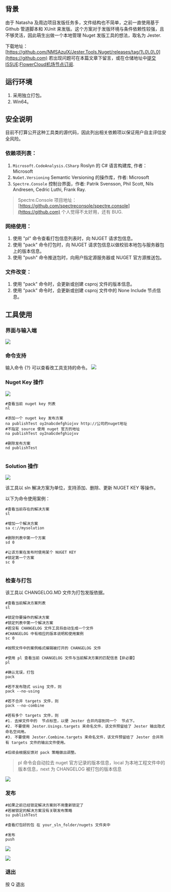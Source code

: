 
## 背景


由于 Natasha 及周边项目发版任务多，文件结构也不简单，之前一直使用基于 Github 管道脚本和 XUnit 来发版。这个方案对于发版环境与条件依赖性较强，且不够灵活，因此萌生出做一个本地管理 Nuget 发版工具的想法，取名为 Jester.


下载地址：[https://github.com/NMSAzulX/Jester.Tools.Nuget/releases/tag/1\.0\.0\.0](https://github.com)
若出现问题可在本篇文章下留言，或在仓储地址中[提交 ISSUE](https://github.com):[FlowerCloud机场节点订阅](https://dahelaoshi.com).


## 运行环境


1. 采用独立打包。
2. Win64。


## 安全说明


目前不打算公开这种工具类的源代码，因此列出相关依赖项以保证用户自主评估安全风险。


### 依赖项列表：


1. `Microsoft.CodeAnalysis.CSharp` Roslyn 的 C\# 语言构建库, 作者：Microsoft
2. `NuGet.Versioning` Semantic Versioning 的操作库，作者: Microsoft
3. `Spectre.Console` 控制台界面，作者: Patrik Svensson, Phil Scott, Nils Andresen, Cedric Luthi, Frank Ray.



> Spectre.Console 项目地址：[https://github.com/spectreconsole/spectre.console](https://github.com)
> 个人觉得不太好用，还有 BUG.


### 网络使用：


1. 使用 "pl" 命令查看打包信息列表时，向 NUGET 请求包信息。
2. 使用 "pack" 命令打包时，向 NUGET 请求包信息以做校验本地包与服务器包上的版本信息。
3. 使用 "push" 命令推送包时，向用户指定源服务器或 NUGET 官方源推送包。


### 文件改变：


1. 使用 "pack" 命令时，会更新或创建 csproj 文件的版本信息。
2. 使用 "pack" 命令时，会更新或创建 csproj 文件中的 None Include 节点信息。


## 工具使用


### 界面与输入端


![](https://img2024.cnblogs.com/blog/1119790/202412/1119790-20241209212013299-377158665.png)


### 命令支持


输入命令 {?} 可以查看改工具支持的命令。
![](https://img2024.cnblogs.com/blog/1119790/202412/1119790-20241209212103736-121960685.png)


### Nuget Key 操作


![](https://img2024.cnblogs.com/blog/1119790/202412/1119790-20241209212705438-87308925.png)



```
#查看当前 nuget key 列表
nl

#添加一个 nuget key 发布方案
na publishTest oy2nabcdefghiojxv http://公司的nuget地址
#不指定 source 使用 nuget 官方的地址
na publishTest oy2nabcdefghiojxv 

#删除发布方案
nd publishTest


```

### Solution 操作


![](https://img2024.cnblogs.com/blog/1119790/202412/1119790-20241209220145548-21667874.png)


该工具以 sln 解决方案为单位，支持添加、删除、更新 NUGET KEY 等操作。


以下为命令使用案例：



```
#查看当前存在的解决方案
sl 

#增加一个解决方案
sa c://mysolution

#删除列表中第一个方案
sd 0

#让该方案在发布时使用某个 NUGET KEY
#锁定第一个方案
sc 0


```

### 检查与打包


该工具以 CHANGELOG.MD 文件为打包发版依据。



```
#查看当前解决方案列表
sl

#锁定你要操作的解决方案
#锁定列表中第一个解决方案 
#若没有 CHANGELOG 文件工具将自动生成一个文件
#CHANGELOG 中有相应的版本说明和使用案例
sc 0

#按照文件中的案例格式编辑被打开的 CHANGELOG 文件

#使用 pl 查看当前 CHANGELOG 文件与当前解决方案的匹配信息【非必要】
pl

#确认无误，打包
pack

#若不发布隐式 using 文件，则
pack --no-using

#若不合并 targets 文件，则
pack --no-combine

#若有多个 targets 文件，则
#1. 去掉文件中的  节点标签，以便 Jester 合并内容到同一个  节点下。
#2. 不要使用 Jester.Usings.targets 来命名文件，该文件预留给了 Jester 输出隐式命名空间用。
#3. 不要使用 Jester.Combine.targets 来命名文件，该文件预留给了 Jester 合并所有 targets 文件的输出文件使用。

#后续会根据反馈对 pack 策略做出调整。

```


> pl 命令会自动拉去 nuget 官方记录的版本信息，local 为本地工程文件中的版本信息，next 为 CHANGELOG 被打包的版本信息


![](https://img2024.cnblogs.com/blog/1119790/202412/1119790-20241209194606661-1235031892.png)


### 发布



```
#如果之前已经锁定解决方案则不用重新锁定了
#若被锁定的解决方案没有关联发布策略
su publishTest

#查看打包好的包 在 your_sln_folder/nugets 文件夹中

#发布
push

```

![](https://img2024.cnblogs.com/blog/1119790/202412/1119790-20241209210350097-90044594.png)


![](https://img2024.cnblogs.com/blog/1119790/202412/1119790-20241209195226912-1947652434.png)


### 退出


按 Q 退出


